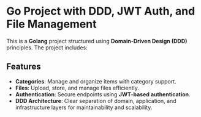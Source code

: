 # Go Project with DDD, JWT Auth, and File Management

This is a **Golang** project structured using **Domain-Driven Design (DDD)** principles. The project includes:

## Features

* **Categories**: Manage and organize items with category support.
* **Files**: Upload, store, and manage files efficiently.
* **Authentication**: Secure endpoints using **JWT-based authentication**.
* **DDD Architecture**: Clear separation of domain, application, and infrastructure layers for maintainability and scalability.
